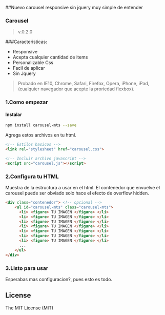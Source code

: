 ##Nuevo carousel responsive sin jquery muy simple de entender

### Carousel ###
>v.0.2.0

###Caracteristicas:
* Responsive
* Acepta cualquier cantidad de items
* Personalizable Css
* Facil de aplicar
* Sin Jquery

> Probado en IE10, Chrome, Safari, Firefox, Opera, iPhone, iPad, (cualquier navegador que acepte la proriedad flexbox).


### 1.Como empezar
#### Instalar

```bash
npm install carousel-mts --save
```

Agrega estos archivos en tu html.


```html
<!-- Estilos basicos -->
<link rel="stylesheet" href="carousel.css">

<!-- Incluir archivo javascript -->
<script src="carousel.js"></script>
```
### 2.Configura tu HTML
Muestra de la estructura a usar en el html.
El contenedor que envuelve el carousel puede ser obviado solo hace el efecto de overflow hidden.

```html
<div class="contenedor"> <!-- opcional -->
	<ul id="carousel-mts" class="carousel-mts">
	  <li> <figure> TU IMAGEN </figure> </li>
	  <li> <figure> TU IMAGEN </figure> </li>
	  <li> <figure> TU IMAGEN </figure> </li>
	  <li> <figure> TU IMAGEN </figure> </li>
	  <li> <figure> TU IMAGEN </figure> </li>
	  <li> <figure> TU IMAGEN </figure> </li>
	  <li> <figure> TU IMAGEN </figure> </li>
	  ...
	</ul>
</div>
```
### 3.Listo para usar
Esperabas mas configuracion?, pues esto es todo.


License
------------
The MIT License (MIT)
